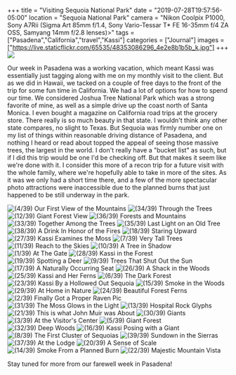 +++
title = "Visiting Sequoia National Park"
date = "2019-07-28T19:57:56-05:00"
location = "Sequoia National Park"
camera = "Nikon Coolpix P1000, Sony A7Rii (Sigma Art 85mm f/1.4, Sony Vario-Tessar T* FE 16-35mm f/4 ZA OSS, Samyang 14mm f/2.8 lenses)>"
tags = ["Pasadena","California","travel","Kassi"]
categories = ["Journal"]
images = ["https://live.staticflickr.com/65535/48353086296_4e2e8b1b5b_k.jpg"]
+++
<img src="https://live.staticflickr.com/65535/48353086296_4e2e8b1b5b_k.jpg">
<!--more-->

Our week in Pasadena was a working vacation, which meant Kassi was essentially just tagging along with me on my monthly visit to the client. But as we did in Hawaii, we tacked on a couple of free days to the front of the trip for some fun time in California. We had a lot of options for how to spend our time. We considered Joshua Tree National Park which was a strong favorite of mine, as well as a simple drive up the coast north of Santa Monica. I even bought a magazine on California road trips at the grocery store. There really is so much beauty in that state. I wouldn't think any other state compares, no slight to Texas. But Sequoia was firmly number one on my list of things within reasonable driving distance of Pasadena, and nothing I heard or read about topped the appeal of seeing those massive trees, the largest in the world. I don't really have a "bucket list" as such, but if I did this trip would be one I'd be checking off. But that makes it seem like we're done with it. I consider this more of a recon trip for a future visit with the whole family, where we're hopefully able to take in more of the sites. As it was we only had a short time there, and a few of the more spectacular photo attractions were inaccessible due to the planned burns that just happened to be still underway in the park.

<div id="gallery">
		<img alt="(4/39) Our First View of the Mountains" src="https://live.staticflickr.com/65535/48353219692_2577b5b060.jpg"
			data-image="https://live.staticflickr.com/65535/48353219692_732f2e0336_k.jpg">
		<img alt="(34/39) Through the Trees" src="https://live.staticflickr.com/65535/48353220997_36e8b249a6.jpg"
			data-image="https://live.staticflickr.com/65535/48353220997_f5a3ecb647_k.jpg">
		<img alt="(12/39) Giant Forest View" src="https://live.staticflickr.com/65535/48353085206_6a03a5218b.jpg"
			data-image="https://live.staticflickr.com/65535/48353085206_1b12bacbaf_k.jpg">
		<img alt="(36/39) Forests and Mountains" src="https://live.staticflickr.com/65535/48353221717_5a9ee1c8da.jpg"
			data-image="https://live.staticflickr.com/65535/48353221717_ef65e6ae98_k.jpg">
		<img alt="(33/39) Together Among the Trees" src="https://live.staticflickr.com/65535/48400166271_4a414186f9.jpg"
			data-image="https://live.staticflickr.com/65535/48400166271_c48b2e5f40_k.jpg">
		<img alt="(35/39) Last Light on an Old Tree" src="https://live.staticflickr.com/65535/48353086296_4d0f77319a.jpg"
			data-image="https://live.staticflickr.com/65535/48353086296_4e2e8b1b5b_k.jpg">
		<img alt="(38/39) A Drink In Honor of the Fires" src="https://live.staticflickr.com/65535/48400307297_4532500902.jpg"
			data-image="https://live.staticflickr.com/65535/48400307297_2dc45e6c1e_k.jpg">
		<img alt="(18/39) Staring Upward" src="https://live.staticflickr.com/65535/48353078561_6bce575d76.jpg"
			data-image="https://live.staticflickr.com/65535/48353078561_93b4a52f2a_k.jpg">
		<img alt="(27/39) Kassi Examines the Moss" src="https://live.staticflickr.com/65535/48353212452_5901e3ccce.jpg"
			data-image="https://live.staticflickr.com/65535/48353212452_bed7f34775_k.jpg">
		<img alt="(7/39) Very Tall Trees" src="https://live.staticflickr.com/65535/48353216787_b8d26a6e0e.jpg"
			data-image="https://live.staticflickr.com/65535/48353216787_e68a7133dd_k.jpg">
		<img alt="(11/39) Reach to the Skies" src="https://live.staticflickr.com/65535/48353217742_a6ac14cce9.jpg"
			data-image="https://live.staticflickr.com/65535/48353217742_866266e575_k.jpg">
		<img alt="(10/39) A Tree in Shadow" src="https://live.staticflickr.com/65535/48353081186_87b26635ac.jpg"
			data-image="https://live.staticflickr.com/65535/48353081186_0b9355eeeb_k.jpg">
		<img alt="(1/39) At The Gate" src="https://live.staticflickr.com/65535/48353079811_ec27cc49c0.jpg"
			data-image="https://live.staticflickr.com/65535/48353079811_a1fe544952_k.jpg">
		<img alt="(28/39) Kassi in the Forest" src="https://live.staticflickr.com/65535/48353085481_d05d6b1d0b.jpg"
			data-image="https://live.staticflickr.com/65535/48353085481_a88ab1c19b_k.jpg">
		<img alt="(19/39) Spotting a Deer" src="https://live.staticflickr.com/65535/48353082011_f3053cfcbe.jpg"
			data-image="https://live.staticflickr.com/65535/48353082011_4116f895ab_k.jpg">
		<img alt="(9/39) Trees That Shut Out the Sun" src="https://live.staticflickr.com/65535/48353220157_c3bae37a43.jpg"
			data-image="https://live.staticflickr.com/65535/48353220157_a28ae1ad7f_k.jpg">
		<img alt="(17/39) A Naturally Occurring Seat" src="https://live.staticflickr.com/65535/48353078151_e39a4a8a50.jpg"
			data-image="https://live.staticflickr.com/65535/48353078151_b98676a0b4_k.jpg">
		<img alt="(26/39) A Shack in the Woods" src="https://live.staticflickr.com/65535/48353218892_7e8d2c2516.jpg"
			data-image="https://live.staticflickr.com/65535/48353218892_56c9722a03_k.jpg">
		<img alt="(25/39) Kassi and Her Ferns" src="https://live.staticflickr.com/65535/48353212702_3a48a22e9d.jpg"
			data-image="https://live.staticflickr.com/65535/48353212702_dc0fc6a815_k.jpg">
		<img alt="(6/39) The Dark Forest" src="https://live.staticflickr.com/65535/48353080441_830f28bbfd.jpg"
			data-image="https://live.staticflickr.com/65535/48353080441_0acace5dfe_k.jpg">
		<img alt="(23/39) Kassi By a Hollowed Out Sequoia" src="https://live.staticflickr.com/65535/48353221597_fea94d97cc.jpg"
			data-image="https://live.staticflickr.com/65535/48353221597_48f3c8ad0f_k.jpg">
		<img alt="(15/39) Smoke in the Woods" src="https://live.staticflickr.com/65535/48353084716_21816919a8.jpg"
			data-image="https://live.staticflickr.com/65535/48353084716_cff0bcbdc4_k.jpg">
		<img alt="(29/39) At Home in Nature" src="https://live.staticflickr.com/65535/48353079251_7a02d73a47.jpg"
			data-image="https://live.staticflickr.com/65535/48353079251_434d0e2e40_k.jpg">
		<img alt="(24/39) Beautiful Forest Ferns" src="https://live.staticflickr.com/65535/48353212057_70d0ca9c36.jpg"
			data-image="https://live.staticflickr.com/65535/48353212057_1aa1d37c7f_k.jpg">
		<img alt="(2/39) Finally Got a Proper Raven Pic" src="https://live.staticflickr.com/65535/48353211382_201cf36a4d.jpg"
			data-image="https://live.staticflickr.com/65535/48353211382_766caaa7ac_k.jpg">
		<img alt="(31/39) The Moss Glows in the Light" src="https://live.staticflickr.com/65535/48353219247_bba3076a1f.jpg"
			data-image="https://live.staticflickr.com/65535/48353219247_31286ae47f_k.jpg">
		<img alt="(13/39) Hospital Rock Glyphs" src="https://live.staticflickr.com/65535/48353083861_62b64bceda.jpg"
			data-image="https://live.staticflickr.com/65535/48353083861_9dc05743eb_k.jpg">
		<img alt="(21/39) This is what John Muir was About" src="https://live.staticflickr.com/65535/48353221897_1dbce640a5.jpg"
			data-image="https://live.staticflickr.com/65535/48353221897_8d343d6fbb_k.jpg">
		<img alt="(30/39) Giants" src="https://live.staticflickr.com/65535/48353214982_3c9548ed33.jpg"
			data-image="https://live.staticflickr.com/65535/48353214982_bc72d32301_k.jpg">
		<img alt="(3/39) At the Visitor's Center" src="https://live.staticflickr.com/65535/48353080036_6ba077fcbd.jpg"
			data-image="https://live.staticflickr.com/65535/48353080036_d9c3fa86ec_k.jpg">
		<img alt="(5/39) Giant Forest" src="https://live.staticflickr.com/65535/48353077866_c1fd34c4ee.jpg"
			data-image="https://live.staticflickr.com/65535/48353077866_f541613d0d_k.jpg">
		<img alt="(32/39) Deep Woods" src="https://live.staticflickr.com/65535/48353075371_b4daa7cc81.jpg"
			data-image="https://live.staticflickr.com/65535/48353075371_278335ce35_k.jpg">
		<img alt="(16/39) Kassi Posing with a Giant" src="https://live.staticflickr.com/65535/48353077611_3d89243578.jpg"
			data-image="https://live.staticflickr.com/65535/48353077611_94b8642841_k.jpg">
		<img alt="(8/39) The First Cluster of Sequoias" src="https://live.staticflickr.com/65535/48353086641_e4e48ff5b1.jpg"
			data-image="https://live.staticflickr.com/65535/48353086641_230fc027e0_k.jpg">
		<img alt="(39/39) Sundown in the Sierras" src="https://live.staticflickr.com/65535/48353083111_4da06d110b.jpg"
			data-image="https://live.staticflickr.com/65535/48353083111_147f70aaf4_k.jpg">
		<img alt="(37/39) At the Lodge" src="https://live.staticflickr.com/65535/48400165421_9acb1a5d9f.jpg"
			data-image="https://live.staticflickr.com/65535/48400165421_1d2936f386_k.jpg">
		<img alt="(20/39) A Sense of Scale" src="https://live.staticflickr.com/65535/48353218302_1a7622c4a6.jpg"
			data-image="https://live.staticflickr.com/65535/48353218302_03cb0f5225_k.jpg">
		<img alt="(14/39) Smoke From a Planned Burn" src="https://live.staticflickr.com/65535/48353220422_40ab975d44.jpg"
			data-image="https://live.staticflickr.com/65535/48353220422_192b9c5eec_k.jpg">
		<img alt="(22/39) Majestic Mountain Vista" src="https://live.staticflickr.com/65535/48353222607_075826c779.jpg"
			data-image="https://live.staticflickr.com/65535/48353222607_7c7718beca_k.jpg">
</div>

Stay tuned for more from our farewell week in Pasadena!

<script type="text/javascript">
	jQuery(document).ready(function(){
		jQuery("#gallery").unitegallery({
			gallery_theme: "tiles",
			tiles_type: "nested"						
		});
	});
</script>
